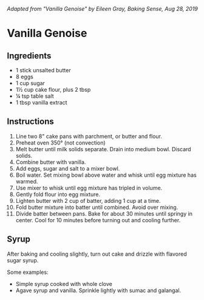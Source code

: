 *Adapted from "Vanilla Genoise" by Eileen Gray, Baking Sense, Aug 28, 2019*

# Vanilla Genoise

## Ingredients
 - 1 stick unsalted butter
 - 8 eggs
 - 1 cup sugar
 - 1½ cup cake flour, plus 2 tbsp
 - ¼ tsp table salt
 - 1 tbsp vanilla extract

## Instructions

 1. Line two 8" cake pans with parchment, or butter and flour.
 2. Preheat oven 350° (not convection)
 3. Melt butter until milk solids separate. Drain into medium bowl. Discard solids.
 4. Combine butter with vanilla.
 5. Add eggs, sugar and salt to a mixer bowl.
 6. Boil water. Set mixing bowl above water and whisk until egg mixture has warmed.
 7. Use mixer to whisk until egg mixture has tripled in volume.
 8. Gently fold flour into egg mixture.
 9. Lighten butter with 2 cup of batter, adding 1 cup at a time.
 10. Fold butter mixture into batter until combined. Avoid over mixing.
 11. Divide batter between pans. Bake for about 30 minutes until springy in center. Cool for 10 minutes before turning out and cooling further.

## Syrup

After baking and cooling slightly, turn out cake and drizzle with flavored sugar syrup.

Some examples:
 - Simple syrup cooked with whole clove
 - Agave syrup and vanilla. Sprinkle lightly with sumac and galangal.

